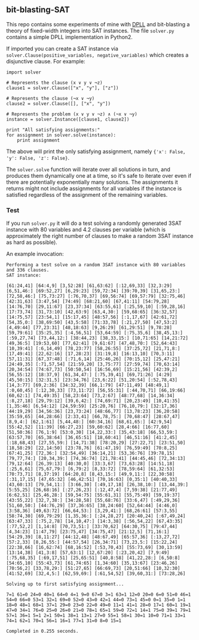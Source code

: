 ## bit-blasting-SAT

This repo contains some experiments of mine with [DPLL](https://en.wikipedia.org/wiki/DPLL_algorithm) and bit-blasting a theory of fixed-width integers into SAT instances.
The file `solver.py` contains a simple DPLL implementation in Python2.

If imported you can create a SAT instance via `solver.Clause(positive_variables, negative_variables)` which creates a disjunctive clause.
For example:
```
import solver

# Represents the clause (x ∨ y ∨ ¬z)
clause1 = solver.Clause(["x", "y"], ["z"])

# Represents the clause (¬x ∨ ¬y)
clause2 = solver.Clause([], ["x", "y"])

# Represents the problem (x ∨ y ∨ ¬z) ∧ (¬x ∨ ¬y)
instance = solver.Instance([clause1, clause2])

print "All satisfying assignments:"
for assignment in solver.solve(instance):
	print assignment
```
The above will print the only satisfying assignment, namely `{'x': False, 'y': False, 'z': False}`.

The `solver.solve` function will iterate over all solutions in turn, and produces them dynamically one at a time, so it's safe to iterate over even if there are potentially exponentially many solutions.
The assignments it returns might not include assignments for all variables if the instance is satisfied regardless of the assignment of the remaining variables.

### Test

If you run `solver.py` it will do a test solving a randomly generated 3SAT instance with 80 variables and 4.2 clauses per variable (which is approximately the right number of clauses to make a random 3SAT instance as hard as possible).

An example invocation:

```
Performing a test solve on a random 3SAT instance with 80 variables and 336 clauses.
SAT instance:

[61:24,41] [64:4,9] [3,52:28] [61,63:62] [:12,69,33] [32,3:29] [6,51,46:] [69:52,27] [6,29:23] [59,72:34] [39:70,39] [31,65,23:] [72,58,46:] [75,73:27] [:76,70,37] [69,56:74] [69,57:79] [32:75,46] [42:31,63] [3:47,54] [74:49] [68:21,60] [67,41:11] [54:79,28] [14:76,70] [29,11:67] [23,37:34] [63:55,61] [:25,59,10] [:59,28,16] [17:73,74] [31,73:10] [42,63:9] [63,4,30:] [59,68:65] [36:32,57] [14:75,57] [23:54,1] [15:17,45] [48:57,56] [:1,17,67] [42:61,72] [54,35,0:] [38,69:50] [43,5:58] [71:33,78] [:21,27,50] [47,53:2] [4,49:44] [77,23:31] [48,18:63] [9,26:29] [61,29:51] [9,78:28] [59,79:61] [35:25,35] [:4,56,51] [53,64:59] [:75,35,6] [38,45,13:] [:59,27,74] [73,44,12:] [38:44,23] [38,33,15:] [10,71:65] [14,21:72] [49,36:5] [19:53,60] [77,62:41] [9,61:67] [47,48,70:] [52,64:43] [10,39:41] [:6,14,49] [78,23:77] [58,26:55] [37:25,72] [21,71,8:] [17,49:41] [22,62:16] [17,28:23] [31:19,8] [16:13,10] [70,3:11] [57,11:31] [67,37:48] [:71,6,14] [25:46,26] [70:15,12] [25,47:21] [24:49,35] [:71,57,54] [21:59,20] [3,75:77] [27:59,74] [70,63:14] [20,34:54] [74:67,73] [50:50,54] [16:56,69] [15:21,56] [42:39,2] [56,55:12] [18:37,9] [61,34,47:] [:75,39,41] [69,71:26] [4:29] [45,50:15] [32:31,5] [23:34,76] [23,6:22] [51,20:54] [:52,78,43] [14,3:77] [69,2:36] [34:32,39] [66,1:79] [47:11,49] [48:49,1] [:0,60,45] [:12,30,33] [73,11:72] [56,55:31] [:44,70,71] [66,19:66] [60,62:1] [74,49:35] [58,23:64] [73,2:67] [48:77,68] [14,36:34] [:8,27,18] [29,79:12] [39,6,42:] [74,69:71] [20,23:49] [10,41:35] [1,35:46] [6,54:12] [24,59:59] [25:20,76] [76,10,79:] [32:17,36] [44:19,29] [34,56:36] [23,73:24] [48:66,77] [13,78:23] [36,20:58] [35:59,65] [44,28:66] [2:33,41] [66,78,75:] [70,68:47] [28:67,47] [8,9,4:] [62,1:61] [5,44,48:] [60:34,16] [68,61,65:] [42:9,54] [55:42,52] [11:39] [66:27,23] [59,60:62] [28,4:66] [16:77,60] [51,50:36] [76,1:9] [53:0,30] [14,22,33:] [35,43:18] [66,53,59:] [63:57,70] [65,38:64] [36,65:51] [18,60:41] [46,51:16] [41:2,45] [:18,68,43] [27,55,59:] [14,71:38] [78:20,29] [27:22,71] [23:51,50] [18,58:29] [22,14:50] [23:78,76] [61:47,19] [76,59:49] [70:8,25] [67:41,25] [72,36:] [32:54,49] [36:14,21] [53,36:76] [39:78,15] [79,77,74:] [20,34,39:] [74,36:74] [21,78:41] [44:45,46] [72,34:13] [79,12:64] [26,39:13] [40:30,0] [33:3,67] [73,63:28] [14:51,18] [:25,6,61] [75,67,79:] [6,79:2] [8,33:72] [78,59:64] [61,32:53] [70:73,71] [8,37:19] [64:20,8] [8,43,15:] [49,9,11:] [22,30:58] [:31,17,15] [47,65:32] [46,42:51] [70,16:63] [0,35:1] [40:40,33] [43,60:13] [79,54,11:] [3:66,30] [:49,17,18] [26,38,10:] [13,44,39:] [5:55,25] [26,68:16] [:27,26,23] [:12,47,4] [7,59:38] [21:77,49] [6:62,51] [25,46,28:] [59,54:75] [55:61,31] [55,75:49] [59,19:37] [43:55,22] [32,7,38:] [34:28,58] [55,68:76] [33:6,47] [:49,29,36] [51,60,50:] [44:76,29] [37,36:65] [38,24:60] [52,64:44] [4:46,0] [3:58,36] [49,63:72] [66,64,53:] [3,29,41:] [68,26:61] [57:3,55] [58:74,30] [69,79:29] [1,35,36:] [:24,28,27] [20:40,24] [:67,49,24] [63:47,33] [:75,2,78] [14,10,47:] [14:3,38] [:56,54,22] [67,43:35] [:77,52,2] [1,14:8] [70,73,51:] [33:70,62] [64:30,75] [79:47,44] [4,34:23] [1:47,79] [23:75,47] [34:75,47] [21:12,5] [71,16:1] [54:29,39] [8,11:27] [44:12,48] [48:67,49] [65:57,36] [:13,27,72] [57:2,33] [8,26,55:] [44:57,54] [26,34:71] [73,23,5:] [15:22,24] [22:38,66] [16,62:74] [68,16:52] [:53,70,43] [55:73,69] [30,13:59] [13:14,38] [41,3:8] [57,63:1] [12,67:20] [:23,20,42] [7,9:49] [:75,68,35] [:69,17,51] [25,65:51] [40,8:58] [41,22,28:] [6,50:8] [54:65,10] [55:43,73] [61,74:65] [1,34:60] [35,13:67] [23:46,26] [70:56,2] [33,78,29:] [51:27,65] [66:69,73] [20,51:66] [10,32:30] [41:52,69] [32,4,5:] [62,59,69:] [:61,54,52] [39,60,31:] [73:28,26]

Solving up to first satisfying assignment...

7=1 61=0 24=0 40=1 64=0 4=1 9=0 67=0 3=1 63=1 12=0 20=0 6=0 51=0 46=1 54=0 66=0 53=1 32=1 69=0 52=0 43=0 42=1 44=0 73=1 45=0 0=1 35=0 1=1 18=0 48=1 68=1 37=1 29=0 23=0 22=0 49=0 11=1 41=1 28=0 17=1 60=1 19=1 47=0 34=1 76=0 25=0 26=0 21=0 78=1 65=1 59=0 72=1 14=1 75=0 39=1 79=1 57=1 36=1 5=1 2=1 50=1 38=1 13=1 27=0 55=1 58=1 30=1 10=0 71=1 33=1 74=1 62=1 70=1 56=1 16=1 77=1 31=0 8=0 15=1

Completed in 0.255 seconds.
```

